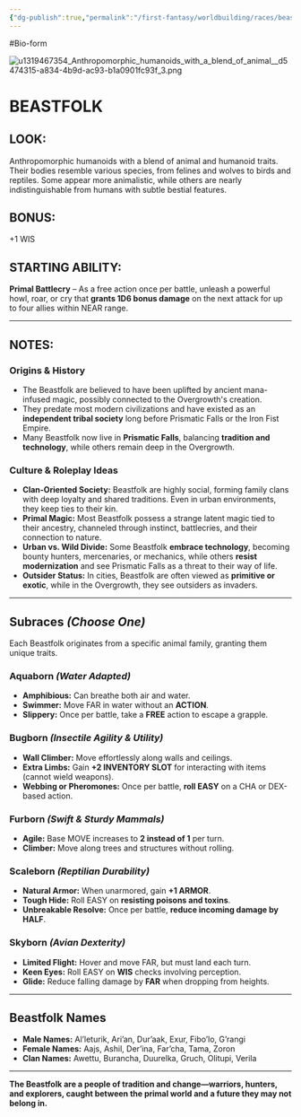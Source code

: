 ```yaml
---
{"dg-publish":true,"permalink":"/first-fantasy/worldbuilding/races/beastfolk/","noteIcon":"","created":"2025-02-01T12:10:28.002+09:00","updated":"2025-02-02T00:04:02.864+09:00"}
---
```


#Bio-form 

![u1319467354_Anthropomorphic_humanoids_with_a_blend_of_animal__d5474315-a834-4b9d-ac93-b1a0901fc93f_3.png](/img/user/Attachments/u1319467354_Anthropomorphic_humanoids_with_a_blend_of_animal__d5474315-a834-4b9d-ac93-b1a0901fc93f_3.png)


# **BEASTFOLK**  


## **LOOK:**  
Anthropomorphic humanoids with a blend of animal and humanoid traits. Their bodies resemble various species, from felines and wolves to birds and reptiles. Some appear more animalistic, while others are nearly indistinguishable from humans with subtle bestial features.  

## **BONUS:**  
+1 WIS  

## **STARTING ABILITY:**  
**Primal Battlecry** – As a free action once per battle, unleash a powerful howl, roar, or cry that **grants 1D6 bonus damage** on the next attack for up to four allies within NEAR range.  
  

---

## **NOTES:**  

### **Origins & History**  
- The Beastfolk are believed to have been uplifted by ancient mana-infused magic, possibly connected to the Overgrowth's creation.  
- They predate most modern civilizations and have existed as an **independent tribal society** long before Prismatic Falls or the Iron Fist Empire.  
- Many Beastfolk now live in **Prismatic Falls**, balancing **tradition and technology**, while others remain deep in the Overgrowth.  

### **Culture & Roleplay Ideas**  
- **Clan-Oriented Society:** Beastfolk are highly social, forming family clans with deep loyalty and shared traditions. Even in urban environments, they keep ties to their kin.  
- **Primal Magic:** Most Beastfolk possess a strange latent magic tied to their ancestry, channeled through instinct, battlecries, and their connection to nature.  
- **Urban vs. Wild Divide:** Some Beastfolk **embrace technology**, becoming bounty hunters, mercenaries, or mechanics, while others **resist modernization** and see Prismatic Falls as a threat to their way of life.  
- **Outsider Status:** In cities, Beastfolk are often viewed as **primitive or exotic**, while in the Overgrowth, they see outsiders as invaders.  

---

## **Subraces** *(Choose One)*  
Each Beastfolk originates from a specific animal family, granting them unique traits.  

### **Aquaborn** *(Water Adapted)*  
- **Amphibious:** Can breathe both air and water.  
- **Swimmer:** Move FAR in water without an **ACTION**.  
- **Slippery:** Once per battle, take a **FREE** action to escape a grapple.  

### **Bugborn** *(Insectile Agility & Utility)*  
- **Wall Climber:** Move effortlessly along walls and ceilings.  
- **Extra Limbs:** Gain **+2 INVENTORY SLOT** for interacting with items (cannot wield weapons).  
- **Webbing or Pheromones:** Once per battle, **roll EASY** on a CHA or DEX-based action.  

### **Furborn** *(Swift & Sturdy Mammals)*  
- **Agile:** Base MOVE increases to **2 instead of 1** per turn.  
- **Climber:** Move along trees and structures without rolling.   

### **Scaleborn** *(Reptilian Durability)*  
- **Natural Armor:** When unarmored, gain **+1 ARMOR**.  
- **Tough Hide:** Roll EASY on **resisting poisons and toxins**.  
- **Unbreakable Resolve:** Once per battle, **reduce incoming damage by HALF**.  

### **Skyborn** *(Avian Dexterity)*  
- **Limited Flight:** Hover and move FAR, but must land each turn.  
- **Keen Eyes:** Roll EASY on **WIS** checks involving perception.  
- **Glide:** Reduce falling damage by **FAR** when dropping from heights.  

---

## **Beastfolk Names**  
- **Male Names:** Al’leturik, Ari’an, Dur’aak, Exur, Fibo’lo, G’rangi  
- **Female Names:** Aajs, Ashil, Der’ina, Far’cha, Tama, Zoron  
- **Clan Names:** Awettu, Burancha, Duurelka, Gruch, Olitupi, Verila  

---

**The Beastfolk are a people of tradition and change—warriors, hunters, and explorers, caught between the primal world and a future they may not belong in.**  
